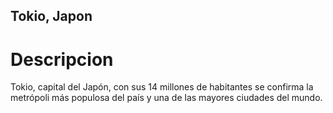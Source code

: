 ## Tokio, Japon

# Descripcion
Tokio, capital del Japón, con sus 14 millones de habitantes se confirma la metrópoli más populosa del país y una de las mayores ciudades del mundo.

